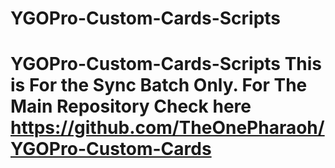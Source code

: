 # YGOPro-Custom-Cards-Scripts
# YGOPro-Custom-Cards-Scripts  This is For the Sync Batch Only. For The Main Repository Check here https://github.com/TheOnePharaoh/YGOPro-Custom-Cards
